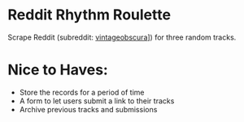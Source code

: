 # Reddit Rhythm Roulette

Scrape Reddit (subreddit: [vintageobscura](https://www.reddit.com/r/vintageobscura/)]) for three random tracks.

# Nice to Haves:

- Store the records for a period of time
- A form to let users submit a link to their tracks
- Archive previous tracks and submissions
